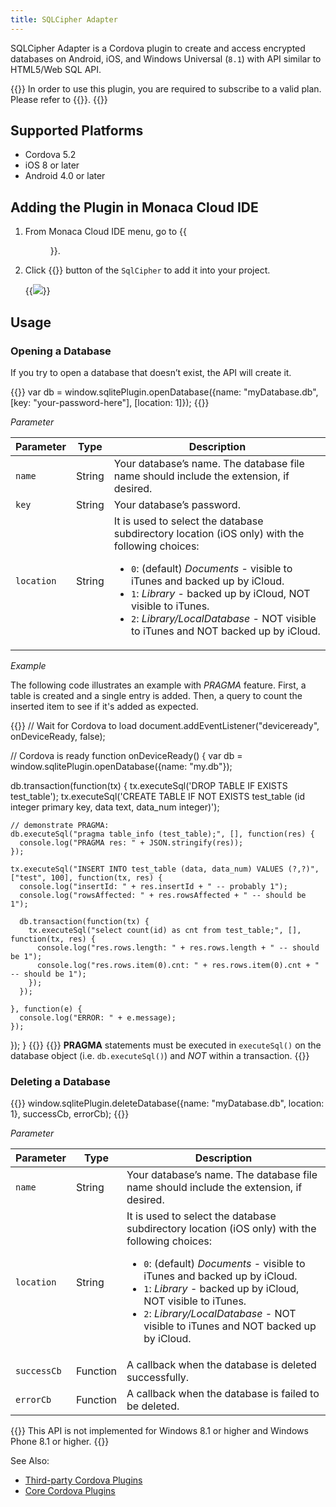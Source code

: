 ```yaml
---
title: SQLCipher Adapter
---
```


SQLCipher Adapter is a Cordova plugin to create and access encrypted
databases on Android, iOS, and Windows Universal (`8.1`) with API similar
to HTML5/Web SQL API.

{{<note>}}
  In order to use this plugin, you are required to subscribe to a valid plan. Please refer to {{<link href="https://monaca.mobi/en/pricing" title="Monaca Subscription Plans">}}.
{{</note>}}

## Supported Platforms

-   Cordova 5.2
-   iOS 8 or later
-   Android 4.0 or later

## Adding the Plugin in Monaca Cloud IDE

1.  From Monaca Cloud IDE menu, go to {{<menu menu1="Config" menu2="Manage Cordova Plugins">}}.
2.  Click {{<guilabel name="Enable">}} button of the `SqlCipher` to add it into your
    project.

    {{<img src="/images/reference/power_plugins/sqlcipher/1.png">}}

## Usage

### Opening a Database

If you try to open a database that doesn’t exist, the API will create
it.

{{<syntax>}}
var db = window.sqlitePlugin.openDatabase({name: "myDatabase.db", \[key: "your-password-here"\], \[location: 1\]});
{{</syntax>}}

*Parameter*

Parameter | Type | Description
----------|------|----------------
`name` | String | Your database’s name. The database file name should include the extension, if desired.
`key` | String | Your database’s password.
`location` | String | It is used to select the database subdirectory location (iOS only) with the following choices:<ul><li>`0`: (default) *Documents* -  visible to iTunes and backed up by iCloud.</li><li>`1`: *Library* - backed up by iCloud, NOT visible to iTunes.</li><li>`2`: *Library/LocalDatabase* - NOT visible to iTunes and NOT backed up by iCloud.</li>
</ul>

*Example*

The following code illustrates an example with *PRAGMA* feature. First, a table is created and a single entry is added. Then, a query to count the inserted item to see if it's added as expected.

{{<highlight javascript>}}
// Wait for Cordova to load
document.addEventListener("deviceready", onDeviceReady, false);

// Cordova is ready
function onDeviceReady() {
  var db = window.sqlitePlugin.openDatabase({name: "my.db"});

  db.transaction(function(tx) {
    tx.executeSql('DROP TABLE IF EXISTS test_table');
    tx.executeSql('CREATE TABLE IF NOT EXISTS test_table (id integer primary key, data text, data_num integer)');

    // demonstrate PRAGMA:
    db.executeSql("pragma table_info (test_table);", [], function(res) {
      console.log("PRAGMA res: " + JSON.stringify(res));
    });

    tx.executeSql("INSERT INTO test_table (data, data_num) VALUES (?,?)", ["test", 100], function(tx, res) {
      console.log("insertId: " + res.insertId + " -- probably 1");
      console.log("rowsAffected: " + res.rowsAffected + " -- should be 1");

      db.transaction(function(tx) {
        tx.executeSql("select count(id) as cnt from test_table;", [], function(tx, res) {
          console.log("res.rows.length: " + res.rows.length + " -- should be 1");
          console.log("res.rows.item(0).cnt: " + res.rows.item(0).cnt + " -- should be 1");
        });
      });

    }, function(e) {
      console.log("ERROR: " + e.message);
    });
  });
}
{{</highlight>}}
{{<note>}}
<b>PRAGMA</b> statements must be executed in <code>executeSql()</code> on the database object (i.e. <code>db.executeSql()</code>) and *NOT* within a transaction.
{{</note>}}

### Deleting a Database

{{<syntax>}}
window.sqlitePlugin.deleteDatabase({name: "myDatabase.db", location: 1}, successCb, errorCb);
{{</syntax>}}

*Parameter*

Parameter | Type | Description
----------|------|----------------
`name` | String | Your database’s name. The database file name should include the extension, if desired.
`location` | String | It is used to select the database subdirectory location (iOS only) with the following choices:<ul><li>`0`: (default) *Documents* -  visible to iTunes and backed up by iCloud.</li><li>`1`: *Library* - backed up by iCloud, NOT visible to iTunes.</li><li>`2`: *Library/LocalDatabase* - NOT visible to iTunes and NOT backed up by iCloud.</li></ul>
`successCb` | Function | A callback when the database is deleted successfully.
`errorCb` | Function | A callback when the database is failed to be deleted.

{{<note>}}
This API is not implemented for Windows 8.1 or higher and Windows Phone 8.1 or higher.
{{</note>}}

See Also:

- [Third-party Cordova Plugins](../../third_party_phonegap)
- [Core Cordova Plugins](../../cordova_6.5)
